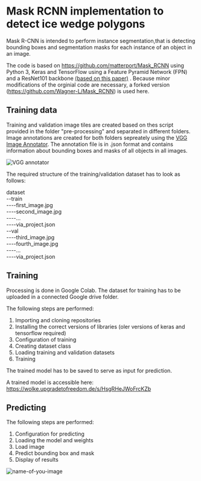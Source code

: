 
# Mask RCNN implementation to detect ice wedge polygons


Mask R-CNN is intended to perform instance segmentation,that is detecting bounding boxes and segmentation masks for each instance of an object in an image.

The code is based on https://github.com/matterport/Mask_RCNN using Python 3, Keras and TensorFlow using  a Feature Pyramid Network (FPN) and a ResNet101 backbone [(based on this paper)](https://arxiv.org/pdf/1703.06870.pdf)
. Because minor modifications of the orginial code are necessary, a forked version (https://github.com/Wagner-L/Mask_RCNN) is used here.



## Training data

Training and validation image tiles are created based on thes script provided in the folder "pre-processing" and separated in different folders. Image annotations are created for both folders sepreately using the [VGG Image Annotator](ttps://www.robots.ox.ac.uk/~vgg/software/via/via_demo.html). The annotation file is in .json format and contains information about bounding boxes and masks of all objects in all images.

![VGG annotator](https://github.com/Wagner-L/ice_wedge_polygons/blob/main/images/VGG_annotator.png)


The required structure of the training/validation dataset has to look as follows:

dataset<br />
 --train<br />
  ----first_image.jpg<br />
  ----second_image.jpg<br />
  ----...<br />
  ----via_project.json<br />
 --val<br />
  ----third_image.jpg<br />
  ----fourth_image.jpg<br />
  ----...<br />
  ----via_project.json<br />


## Training

Processing is done in Google Colab. The dataset for training has to be uploaded in a connected Google drive folder.

The following steps are performed:
1. Importing and cloning repositories
2. Installing the correct versions of libraries (oler versions of keras and tensorflow required)
3. Configuration of training
4. Creating dataset class
5. Loading training and validation datasets
6. Training

The trained model has to be saved to serve as input for prediction.

A trained model is accessible here: https://wolke.upgradetofreedom.de/s/HsgRHeJWoFrcKZb


## Predicting

The following steps are performed:
1. Configuration for predicting
2. Loading the model and weights
3. Load image
4. Predict bounding box and mask
5. Display of results


![name-of-you-image](https://your-copied-image-address)

